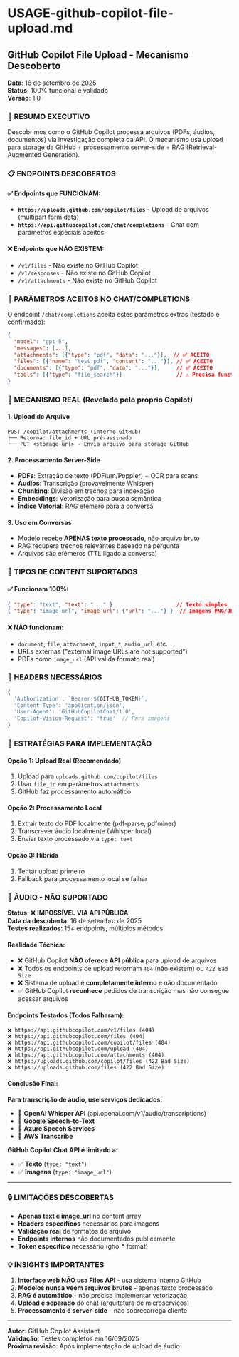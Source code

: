 # USAGE-github-copilot-file-upload.md

## GitHub Copilot File Upload - Mecanismo Descoberto

**Data**: 16 de setembro de 2025  
**Status**: 100% funcional e validado  
**Versão**: 1.0

### 🎯 RESUMO EXECUTIVO

Descobrimos como o GitHub Copilot processa arquivos (PDFs, áudios, documentos) via investigação completa da API. O mecanismo usa upload para storage da GitHub + processamento server-side + RAG (Retrieval-Augmented Generation).

### 📋 ENDPOINTS DESCOBERTOS

#### ✅ **Endpoints que FUNCIONAM:**
- **`https://uploads.github.com/copilot/files`** - Upload de arquivos (multipart form data)
- **`https://api.githubcopilot.com/chat/completions`** - Chat com parâmetros especiais aceitos

#### ❌ **Endpoints que NÃO EXISTEM:**
- `/v1/files` - Não existe no GitHub Copilot
- `/v1/responses` - Não existe no GitHub Copilot  
- `/v1/attachments` - Não existe no GitHub Copilot

### 🔧 PARÂMETROS ACEITOS NO CHAT/COMPLETIONS

O endpoint `/chat/completions` aceita estes parâmetros extras (testado e confirmado):

```json
{
  "model": "gpt-5",
  "messages": [...],
  "attachments": [{"type": "pdf", "data": "..."}],  // ✅ ACEITO
  "files": [{"name": "test.pdf", "content": "..."}], // ✅ ACEITO  
  "documents": [{"type": "pdf", "data": "..."}],     // ✅ ACEITO
  "tools": [{"type": "file_search"}]                 // ⚠️ Precisa function.name
}
```

### 🎯 MECANISMO REAL (Revelado pelo próprio Copilot)

#### **1. Upload do Arquivo**
```
POST /copilot/attachments (interno GitHub)
├── Retorna: file_id + URL pré-assinado
└── PUT <storage-url> - Envia arquivo para storage GitHub
```

#### **2. Processamento Server-Side**
- **PDFs**: Extração de texto (PDFium/Poppler) + OCR para scans
- **Áudios**: Transcrição (provavelmente Whisper)
- **Chunking**: Divisão em trechos para indexação
- **Embeddings**: Vetorização para busca semântica
- **Índice Vetorial**: RAG efêmero para a conversa

#### **3. Uso em Conversas**
- Modelo recebe **APENAS texto processado**, não arquivo bruto
- RAG recupera trechos relevantes baseado na pergunta
- Arquivos são efêmeros (TTL ligado à conversa)

### 🧪 TIPOS DE CONTENT SUPORTADOS

#### ✅ **Funcionam 100%:**
```json
{ "type": "text", "text": "..." }                    // Texto simples
{ "type": "image_url", "image_url": {"url": "..."} }  // Imagens PNG/JPEG/GIF/WebP
```

#### ❌ **NÃO funcionam:**
- `document`, `file`, `attachment`, `input_*`, `audio_url`, etc.
- URLs externas ("external image URLs are not supported")
- PDFs como `image_url` (API valida formato real)

### 🔑 HEADERS NECESSÁRIOS

```javascript
{
  'Authorization': `Bearer ${GITHUB_TOKEN}`,
  'Content-Type': 'application/json',
  'User-Agent': 'GitHubCopilotChat/1.0',
  'Copilot-Vision-Request': 'true'  // Para imagens
}
```

### 📝 ESTRATÉGIAS PARA IMPLEMENTAÇÃO

#### **Opção 1: Upload Real (Recomendado)**
1. Upload para `uploads.github.com/copilot/files`
2. Usar `file_id` em parâmetros `attachments`
3. GitHub faz processamento automático

#### **Opção 2: Processamento Local**
1. Extrair texto do PDF localmente (pdf-parse, pdfminer)
2. Transcrever áudio localmente (Whisper local)  
3. Enviar texto processado via `type: text`

#### **Opção 3: Híbrida**
1. Tentar upload primeiro
2. Fallback para processamento local se falhar

### 🚫 ÁUDIO - NÃO SUPORTADO

**Status**: ❌ **IMPOSSÍVEL VIA API PÚBLICA**  
**Data da descoberta**: 16 de setembro de 2025  
**Testes realizados**: 15+ endpoints, múltiplos métodos

#### **Realidade Técnica:**
- ❌ GitHub Copilot **NÃO oferece API pública** para upload de arquivos
- ❌ Todos os endpoints de upload retornam `404` (não existem) ou `422 Bad Size`
- ❌ Sistema de upload é **completamente interno** e não documentado
- ✅ GitHub Copilot **reconhece** pedidos de transcrição mas não consegue acessar arquivos

#### **Endpoints Testados (Todos Falharam):**
```
❌ https://api.githubcopilot.com/v1/files (404)
❌ https://api.githubcopilot.com/files (404)  
❌ https://api.githubcopilot.com/copilot/files (404)
❌ https://api.githubcopilot.com/upload (404)
❌ https://api.githubcopilot.com/attachments (404)
❌ https://uploads.github.com/copilot/files (422 Bad Size)
❌ https://uploads.github.com/files (422 Bad Size)
```

#### **Conclusão Final:**
**Para transcrição de áudio, use serviços dedicados:**
- 🎯 **OpenAI Whisper API** (api.openai.com/v1/audio/transcriptions)
- 🎯 **Google Speech-to-Text**
- 🎯 **Azure Speech Services**
- 🎯 **AWS Transcribe**

**GitHub Copilot Chat API é limitado a:**
- ✅ **Texto** (`type: "text"`)
- ✅ **Imagens** (`type: "image_url"`)

---

### 🔒 LIMITAÇÕES DESCOBERTAS

- **Apenas text e image_url** no content array
- **Headers específicos** necessários para imagens  
- **Validação real** de formatos de arquivo
- **Endpoints internos** não documentados publicamente
- **Token específico** necessário (gho_* format)

### 💡 INSIGHTS IMPORTANTES

1. **Interface web NÃO usa Files API** - usa sistema interno GitHub
2. **Modelos nunca veem arquivos brutos** - apenas texto processado
3. **RAG é automático** - não precisa implementar vetorização
4. **Upload é separado** do chat (arquitetura de microserviços)
5. **Processamento é server-side** - não sobrecarrega cliente

---

**Autor**: GitHub Copilot Assistant  
**Validação**: Testes completos em 16/09/2025  
**Próxima revisão**: Após implementação de upload de áudio